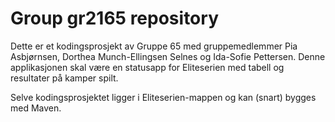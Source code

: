 # Group gr2165 repository 
 
Dette er et kodingsprosjekt av Gruppe 65 med gruppemedlemmer Pia Asbjørnsen, Dorthea Munch-Ellingsen Selnes og Ida-Sofie Pettersen. Denne applikasjonen skal være en statusapp for Eliteserien med tabell og resultater på kamper spilt. 

Selve kodingsprosjektet ligger i Eliteserien-mappen og kan (snart) bygges med Maven. 
